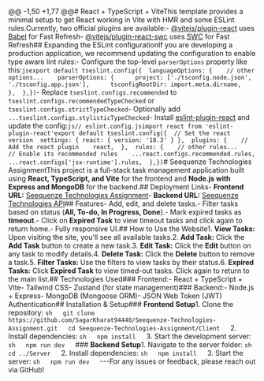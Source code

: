 @@ -1,50 +1,77 @@# React + TypeScript + ViteThis template provides a minimal setup to get React working in Vite with HMR and some ESLint rules.Currently, two official plugins are available:- [@vitejs/plugin-react](https://github.com/vitejs/vite-plugin-react/blob/main/packages/plugin-react/README.md) uses [Babel](https://babeljs.io/) for Fast Refresh- [@vitejs/plugin-react-swc](https://github.com/vitejs/vite-plugin-react-swc) uses [SWC](https://swc.rs/) for Fast Refresh## Expanding the ESLint configurationIf you are developing a production application, we recommend updating the configuration to enable type aware lint rules:- Configure the top-level `parserOptions` property like this:```jsexport default tseslint.config({  languageOptions: {    // other options...    parserOptions: {      project: ['./tsconfig.node.json', './tsconfig.app.json'],      tsconfigRootDir: import.meta.dirname,    },  },})```- Replace `tseslint.configs.recommended` to `tseslint.configs.recommendedTypeChecked` or `tseslint.configs.strictTypeChecked`- Optionally add `...tseslint.configs.stylisticTypeChecked`- Install [eslint-plugin-react](https://github.com/jsx-eslint/eslint-plugin-react) and update the config:```js// eslint.config.jsimport react from 'eslint-plugin-react'export default tseslint.config({  // Set the react version  settings: { react: { version: '18.3' } },  plugins: {    // Add the react plugin    react,  },  rules: {    // other rules...    // Enable its recommended rules    ...react.configs.recommended.rules,    ...react.configs['jsx-runtime'].rules,  },})```# Seequenze Technologies AssignmentThis project is a full-stack task management application built using **React, TypeScript, and Vite** for the frontend and **Node.js with Express and MongoDB** for the backend.## Deployment Links- **Frontend URL:** [Seequenze Technologies Assignment](https://seequenze-technologies-assignment-ashen.vercel.app/)- **Backend URL:** [Seequenze Technologies API](https://seequenze-technologies-assignment.onrender.com)## Features- Add, edit, and delete tasks.- Filter tasks based on status (**All, To-do, In Progress, Done**).- Mark expired tasks as **timeout**.- Click on **Expired Task** to view timeout tasks and click again to return home.- Fully responsive UI.## How to Use the Website1. **View Tasks:** Upon visiting the site, you'll see all available tasks.2. **Add Task:** Click the **Add Task** button to create a new task.3. **Edit Task:** Click the **Edit** button on any task to modify details.4. **Delete Task:** Click the **Delete** button to remove a task.5. **Filter Tasks:** Use the filters to view tasks by their status.6. **Expired Tasks:** Click **Expired Task** to view timed-out tasks. Click again to return to the main list.## Technologies Used### Frontend:- React + TypeScript + Vite- Tailwind CSS- Zustand (for state management)### Backend:- Node.js + Express- MongoDB (Mongoose ORM)- JSON Web Token (JWT) Authentication## Installation & Setup### **Frontend Setup**1. Clone the repository:   ```sh   git clone https://github.com/SagarKharat94440/Seequenze-Technologies-Assignment.git   cd Seequenze-Technologies-Assignment/Client   ```2. Install dependencies:   ```sh   npm install   ```3. Start the development server:   ```sh   npm run dev   ```### **Backend Setup**1. Navigate to the server folder:   ```sh   cd ../Server   ```2. Install dependencies:   ```sh   npm install   ```3. Start the server:   ```sh   npm run dev   ```---For any issues or feedback, please reach out via GitHub!
